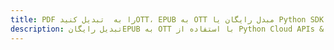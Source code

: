---title: PDF را به  تبدیل کنیدOTT، EPUB به OTT مبدل رایگان یا Python SDKdescription: تبدیل رایگانEPUB به OTT با استفاده از Python Cloud APIs & SDK همچنین اسناد PDF را در Cloud ایجاد، ویرایش و رندر کنید.---